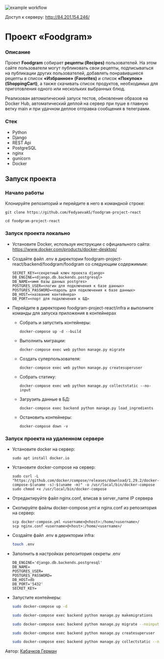 ![example workflow](https://github.com/tinkofoxil/foodgram-project-react/actions/workflows/foodgram_workflow.yml/badge.svg)

Доступ к серверу: http://84.201.154.246/

# Проект «Foodgram»

### Описание
Проект **Foodgram** собирает **рецепты (Recipes)** пользователей. На этом сайте пользователи могут публиковать свои рецепты, подписываться на публикации других пользователей, добавлять понравившиеся рецепты в список **«Избранное» (Favorites)** и список **«Покупок» (ShoppingCart)**, а также скачивать список продуктов, необходимых для приготовления одного или нескольких выбранных блюд.

Реализован автоматический запуск тестов, обновление образов на Docker Hub, автоматический деплой на сервер при пуше в главную ветку main и при удачном деплое отправка сообщения в телеграмм.

### Стек
- Python
- Django
- REST Api
- PostgreSQL
- nginx
- gunicorn
- Docker

## Запуск проекта

### Начало работы
Клонируйте репозиторий и перейдите в него в командной строке:
```
git clone https://github.com/FedyaevaAS/foodgram-project-react
```
```
cd foodgram-project-react
```
### Запуск проекта локально
- Установите Docker, используя инструкции с официального сайта:
https://www.docker.com/products/docker-desktop/
- Создайте файл .env в директории foodgram-project-react/backend/foodgram/foodgram со следующим содержимым:
    ```
    SECRET_KEY=<секретный ключ проекта django>
    DB_ENGINE=<django.db.backends.postgresql>
    DB_NAME=<имя базы данных postgres>
    POSTGRES_USER=<логин для подключения к базе данных>
    POSTGRES_PASSWORD=<пароль для подключения к базе данных>
    DB_HOST=<название контейнера>
    DB_PORT=<порт для подключения к БД>
    ```
- Перейдите в директорию foodgram-project-react/infra и выполните команды для запуска приложения в контейнерах

    - Собрать и запустить контейнеры:
        ```
        docker-compose up -d --build
        ```
    - Выполнить миграции:
        ```
        docker-compose exec web python manage.py migrate
        ```
    - Создать суперпользователя:
        ```
        docker-compose exec web python manage.py createsuperuser
        ```
    - Собрать статику:
        ```
        docker-compose exec web python manage.py collectstatic --no-input
        ```
    - Загрузить данные в БД:
        ```
        docker-compose exec backend python manage.py load_ingredients
        ```
    - Остановить контейнеры:
        ```
        docker-compose down -v 
        ```
### Запуск проекта на удаленном сервере
- Установите docker на сервер:
    ```
    sudo apt install docker.io
    ```
- Установите docker-compose на сервер:
    ```
    sudo curl -L "https://github.com/docker/compose/releases/download/1.29.2/docker-compose-$(uname -s)-$(uname -m)" -o /usr/local/bin/docker-compose
    sudo chmod +x /usr/local/bin/docker-compose
    ```
- Отредактируйте файл nginx.conf, вписав в server_name IP сервера
- Скопируйте файлы docker-compose.yml и nginx.conf из репозитория на сервер:
    ```
    scp docker-compose.yml <username>@<host>:/home/<username>/
    scp nginx.conf <username>@<host>:/home/<username>/
    ```

- Создайте файл .env в дериктории infra:

    ```bash
    touch .env
    ```
- Заполнить в настройках репозитория секреты .env

    ```
    DB_ENGINE='django.db.backends.postgresql'
    DB_NAME=
    POSTGRES_USER=
    POSTGRES_PASSWORD=
    DB_HOST=db
    DB_PORT='5432'
    SECRET_KEY=
    ```
- Запустите контейнеры:
    ```bash
    sudo docker-compose up -d
    ```
    ```bash
    sudo docker-compose exec backend python manage.py makemigrations
    ```
    ```bash
    sudo docker-compose exec backend python manage.py migrate --noinput
    ```
    ```bash
    sudo docker-compose exec backend python manage.py createsuperuser
    ```
    ```bash
    sudo docker-compose exec backend python manage.py collectstatic --no-input
    ```

Автор: [Кабачков Герман](https://github.com/tinkofoxil/foodgram-project-react)
